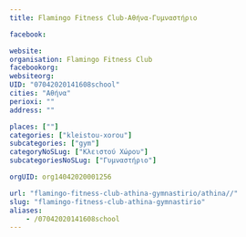 ```yaml
---
title: Flamingo Fitness Club-Αθήνα-Γυμναστήριο

facebook:

website:
organisation: Flamingo Fitness Club
facebookorg:
websiteorg:
UID: "07042020141608school"
cities: "Αθήνα"
perioxi: ""
address: ""

places: [""]
categories: ["kleistou-xorou"]
subcategories: ["gym"]
categoryNoSLug: ["Κλειστού Χώρου"]
subcategoriesNoSLug: ["Γυμναστήριο"]

orgUID: org14042020001256

url: "flamingo-fitness-club-athina-gymnastirio/athina//"
slug: "flamingo-fitness-club-athina-gymnastirio"
aliases:
    - /07042020141608school
---
```





